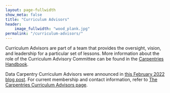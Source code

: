 ```yaml
---
layout: page-fullwidth
show_meta: false
title: "Curriculum Advisors"
header:
    image_fullwidth: "wood_plank.jpg"
permalink: "/curriculum-advisors/"
---
```


Curriculum Advisors are part of a team that provides the oversight, 
vision, and leadership for a particular set of lessons. More information 
about the role of the Curriculum Advisory Committee can be found in the
[Carpentries Handbook](http://docs.carpentries.org/topic_folders/lesson_development/lesson_development_roles.html#curriculum-advisory-committee). 

Data Carpentry Curriculum Advisors were announced in [this February 2022 blog post](https://carpentries.org/blog/2022/02/announcing-new-cacs/).  For current membership and contact information, refer to [The Carpentries Curriculum Advisors page](https://carpentries.org/curriculum-advisors/).
